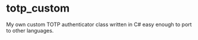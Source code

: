 # totp_custom
My own custom TOTP authenticator class written in C# easy enough to port to other languages.
